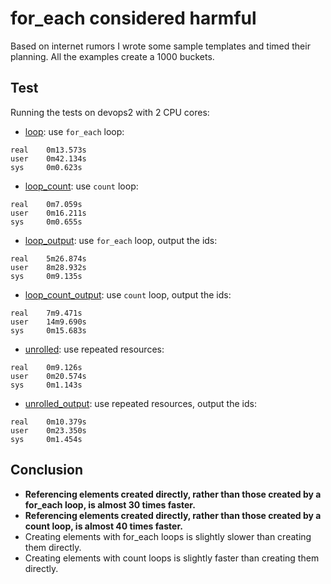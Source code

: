 # for_each considered harmful

Based on internet rumors I wrote some sample templates and timed their planning.
All the examples create a 1000 buckets. 

## Test
Running the tests on devops2 with 2 CPU cores:

* [loop](./loop/main.tf): use `for_each` loop:
```
real    0m13.573s
user    0m42.134s
sys     0m0.623s
```
* [loop_count](./loop_count/main.tf): use `count` loop:
```
real    0m7.059s
user    0m16.211s
sys     0m0.655s
```
* [loop_output](./loop_output/main.tf): use `for_each` loop, output the ids:
```
real    5m26.874s
user    8m28.932s
sys     0m9.135s
```
* [loop_count_output](./loop_count_output/main.tf): use `count` loop, output the ids:
```
real    7m9.471s
user    14m9.690s
sys     0m15.683s
```
* [unrolled](./unrolled/main.tf): use repeated resources:
```
real    0m9.126s
user    0m20.574s
sys     0m1.143s
```
* [unrolled_output](./unrolled_output/main.tf): use repeated resources, output the ids:
```
real    0m10.379s
user    0m23.350s
sys     0m1.454s
```

## Conclusion

* **Referencing elements created directly, rather than those created by a for_each loop, is almost 30 times faster.**
* **Referencing elements created directly, rather than those created by a count loop, is almost 40 times faster.**
* Creating elements with for_each loops is slightly slower than creating them directly.
* Creating elements with count loops is slightly faster than creating them directly.